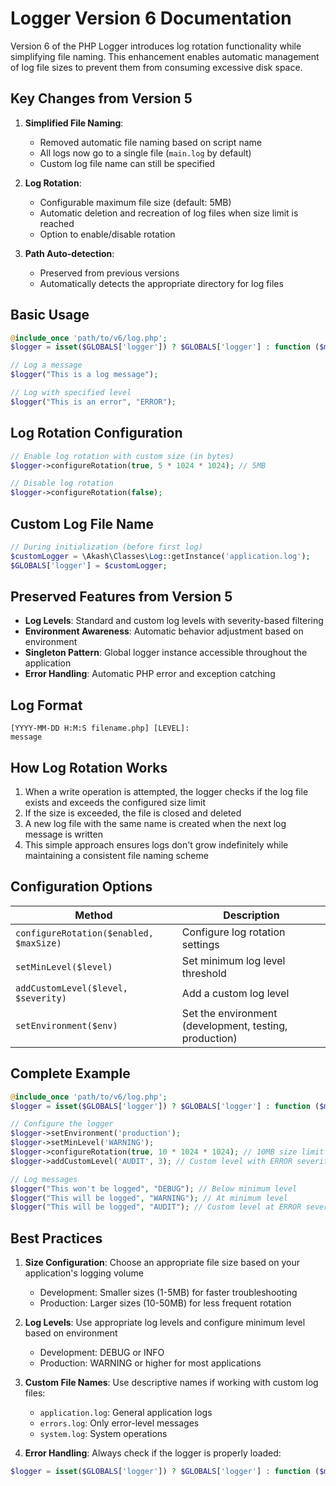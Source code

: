 # Logger Version 6 Documentation

Version 6 of the PHP Logger introduces log rotation functionality while simplifying file naming. This enhancement enables automatic management of log file sizes to prevent them from consuming excessive disk space.

## Key Changes from Version 5

1. **Simplified File Naming**:

    - Removed automatic file naming based on script name
    - All logs now go to a single file (`main.log` by default)
    - Custom log file name can still be specified

2. **Log Rotation**:

    - Configurable maximum file size (default: 5MB)
    - Automatic deletion and recreation of log files when size limit is reached
    - Option to enable/disable rotation

3. **Path Auto-detection**:
    - Preserved from previous versions
    - Automatically detects the appropriate directory for log files

## Basic Usage

```php
@include_once 'path/to/v6/log.php';
$logger = isset($GLOBALS['logger']) ? $GLOBALS['logger'] : function ($message, $level = 'INFO') {};

// Log a message
$logger("This is a log message");

// Log with specified level
$logger("This is an error", "ERROR");
```

## Log Rotation Configuration

```php
// Enable log rotation with custom size (in bytes)
$logger->configureRotation(true, 5 * 1024 * 1024); // 5MB

// Disable log rotation
$logger->configureRotation(false);
```

## Custom Log File Name

```php
// During initialization (before first log)
$customLogger = \Akash\Classes\Log::getInstance('application.log');
$GLOBALS['logger'] = $customLogger;
```

## Preserved Features from Version 5

-   **Log Levels**: Standard and custom log levels with severity-based filtering
-   **Environment Awareness**: Automatic behavior adjustment based on environment
-   **Singleton Pattern**: Global logger instance accessible throughout the application
-   **Error Handling**: Automatic PHP error and exception catching

## Log Format

```
[YYYY-MM-DD H:M:S filename.php] [LEVEL]:
message
```

## How Log Rotation Works

1. When a write operation is attempted, the logger checks if the log file exists and exceeds the configured size limit
2. If the size is exceeded, the file is closed and deleted
3. A new log file with the same name is created when the next log message is written
4. This simple approach ensures logs don't grow indefinitely while maintaining a consistent file naming scheme

## Configuration Options

| Method                                  | Description                                            |
| --------------------------------------- | ------------------------------------------------------ |
| `configureRotation($enabled, $maxSize)` | Configure log rotation settings                        |
| `setMinLevel($level)`                   | Set minimum log level threshold                        |
| `addCustomLevel($level, $severity)`     | Add a custom log level                                 |
| `setEnvironment($env)`                  | Set the environment (development, testing, production) |

## Complete Example

```php
@include_once 'path/to/v6/log.php';
$logger = isset($GLOBALS['logger']) ? $GLOBALS['logger'] : function ($message, $level = 'INFO') {};

// Configure the logger
$logger->setEnvironment('production');
$logger->setMinLevel('WARNING');
$logger->configureRotation(true, 10 * 1024 * 1024); // 10MB size limit
$logger->addCustomLevel('AUDIT', 3); // Custom level with ERROR severity

// Log messages
$logger("This won't be logged", "DEBUG"); // Below minimum level
$logger("This will be logged", "WARNING"); // At minimum level
$logger("This will be logged", "AUDIT"); // Custom level at ERROR severity
```

## Best Practices

1. **Size Configuration**: Choose an appropriate file size based on your application's logging volume

    - Development: Smaller sizes (1-5MB) for faster troubleshooting
    - Production: Larger sizes (10-50MB) for less frequent rotation

2. **Log Levels**: Use appropriate log levels and configure minimum level based on environment

    - Development: DEBUG or INFO
    - Production: WARNING or higher for most applications

3. **Custom File Names**: Use descriptive names if working with custom log files:

    - `application.log`: General application logs
    - `errors.log`: Only error-level messages
    - `system.log`: System operations

4. **Error Handling**: Always check if the logger is properly loaded:

```php
$logger = isset($GLOBALS['logger']) ? $GLOBALS['logger'] : function ($message, $level = 'INFO') {};
```
